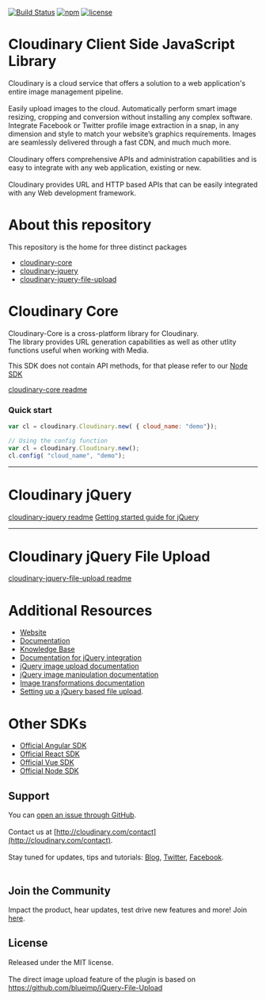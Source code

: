[![Build Status](https://travis-ci.org/cloudinary/cloudinary_js.svg)](https://travis-ci.org/cloudinary/cloudinary_js) [![npm](https://img.shields.io/npm/v/cloudinary_js.svg?maxAge=2592000)]() [![license](https://img.shields.io/github/license/cloudinary/cloudinary_js.svg?maxAge=2592000)]()

# Cloudinary Client Side JavaScript Library

Cloudinary is a cloud service that offers a solution to a web application's entire image management pipeline.</br></br>
Easily upload images to the cloud. Automatically perform smart image resizing, cropping and conversion without installing any complex software. Integrate Facebook or Twitter profile image extraction in a snap, in any dimension and style to match your website’s graphics requirements. Images are seamlessly delivered through a fast CDN, and much much more.</br></br>
Cloudinary offers comprehensive APIs and administration capabilities and is easy to integrate with any web application, existing or new.</br></br>
Cloudinary provides URL and HTTP based APIs that can be easily integrated with any Web development framework.



# About this repository
This repository is the home for three distinct packages
- [cloudinary-core](https://www.npmjs.com/package/cloudinary-core)
- [cloudinary-jquery](https://www.npmjs.com/package/cloudinary-jquery)
- [cloudinary-jquery-file-upload](https://www.npmjs.com/package/cloudinary-jquery-file-upload)

# Cloudinary Core
Cloudinary-Core is a cross-platform library for Cloudinary.</br>
The library provides URL generation capabilities as well as other utlity functions useful when working with Media.

This SDK does not contain API methods, for that please refer to our [Node SDK](https://github.com/cloudinary/cloudinary_npm)

[cloudinary-core readme](https://github.com/cloudinary/pkg-cloudinary-core)
### Quick start

```javascript
var cl = cloudinary.Cloudinary.new( { cloud_name: "demo"});
```

```javascript
// Using the config function
var cl = cloudinary.Cloudinary.new();
cl.config( "cloud_name", "demo");
```

------------------------------

# Cloudinary jQuery
[cloudinary-jquery readme](https://github.com/cloudinary/cloudinary_js/tree/master/pkg/cloudinary-jquery)
[Getting started guide for jQuery](http://cloudinary.com/documentation/jquery_integration#getting_started_guide)

------------------------------
# Cloudinary jQuery File Upload
[cloudinary-jquery-file-upload readme](https://github.com/cloudinary/cloudinary-jquery-file-upload)


# Additional Resources
* [Website](http://cloudinary.com)
* [Documentation](http://cloudinary.com/documentation)
* [Knowledge Base](http://support.cloudinary.com/forums)
* [Documentation for jQuery integration](http://cloudinary.com/documentation/jquery_integration)
* [jQuery image upload documentation](http://cloudinary.com/documentation/jquery_image_upload)
* [jQuery image manipulation documentation](http://cloudinary.com/documentation/jquery_image_manipulation)
* [Image transformations documentation](http://cloudinary.com/documentation/image_transformations)
* [Setting up a jQuery based file upload](http://cloudinary.com/blog/direct_image_uploads_from_the_browser_to_the_cloud_with_jquery).


# Other SDKs
- [Official Angular SDK](https://github.com/cloudinary/cloudinary_angular)
- [Official React SDK](https://github.com/cloudinary/cloudinary-react)
- [Official Vue SDK](https://github.com/cloudinary/cloudinary-vue)
- [Official Node SDK](https://github.com/cloudinary/cloudinary_npm)


## Support
You can [open an issue through GitHub](https://github.com/cloudinary/cloudinary_js/issues). </br></br>
Contact us at [http://cloudinary.com/contact](http://cloudinary.com/contact). </br></br>
Stay tuned for updates, tips and tutorials: [Blog](http://cloudinary.com/blog), [Twitter](https://twitter.com/cloudinary), [Facebook](http://www.facebook.com/Cloudinary). </br></br>

## Join the Community 
Impact the product, hear updates, test drive new features and more! Join [here](https://www.facebook.com/groups/CloudinaryCommunity).


## License
Released under the MIT license. </br></br>
The direct image upload feature of the plugin is based on https://github.com/blueimp/jQuery-File-Upload
